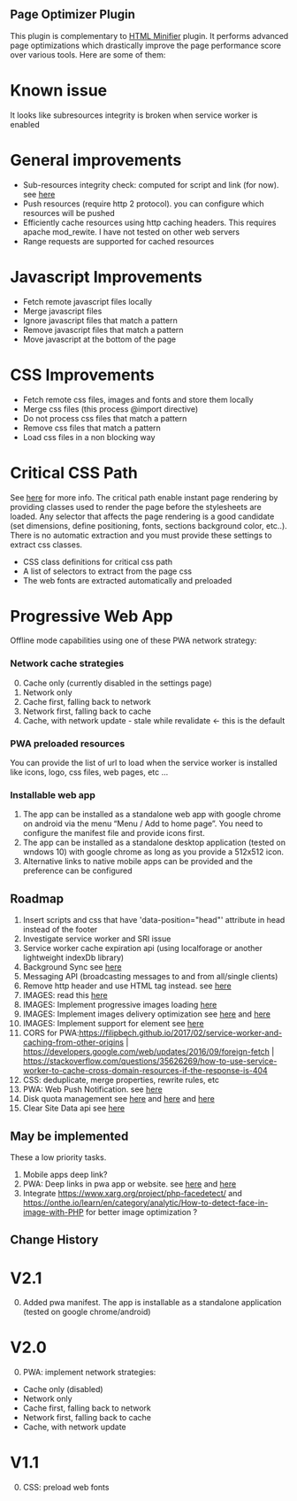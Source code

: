 ## Page Optimizer Plugin

This plugin is complementary to [HTML Minifier](/projects/WO/repos/html-minifier/) plugin. It performs advanced page optimizations which drastically improve the page performance score over various tools. Here are some of them:

# Known issue

It looks like subresources integrity is broken when service worker is enabled

# General improvements

* Sub-resources integrity check: computed for script and link (for now). see [here](https://hacks.mozilla.org/2015/09/subresource-integrity-in-firefox-43/)
* Push resources (require http 2 protocol). you can configure which resources will be pushed
* Efficiently cache resources using http caching headers. This requires apache mod_rewite. I have not tested on other web servers
* Range requests are supported for cached resources

# Javascript Improvements

* Fetch remote javascript files locally
* Merge javascript files
* Ignore javascript files that match a pattern
* Remove javascript files that match a pattern
* Move javascript at the bottom of the page

# CSS Improvements

* Fetch remote css files, images and fonts and store them locally
* Merge css files (this process @import directive)
* Do not process css files that match a pattern
* Remove css files that match a pattern
* Load css files in a non blocking way

# Critical CSS Path

See [here](https://developers.google.com/speed/docs/insights/OptimizeCSSDelivery) for more info. The critical path enable instant page rendering by providing classes used to render the page before the stylesheets are loaded.
Any selector that affects the page rendering is a good candidate (set dimensions, define positioning, fonts, sections background color, etc..). There is no automatic extraction and you must provide these settings to extract css classes.

* CSS class definitions for critical css path
* A list of selectors to extract from the page css
* The web fonts are extracted automatically and preloaded

# Progressive Web App

Offline mode capabilities using one of these PWA network strategy:

### Network cache strategies

0. Cache only (currently disabled in the settings page)
1. Network only
1. Cache first, falling back to network
1. Network first, falling back to cache
1. Cache, with network update - stale while revalidate <- this is the default

### PWA preloaded resources

You can provide the list of url to load when the service worker is installed like icons, logo, css files, web pages, etc ...

### Installable web app

1. The app can be installed as a standalone web app with google chrome on android via the menu “Menu / Add to home page”. You need to configure the manifest file and provide icons first.
2. The app can be installed as a standalone desktop application (tested on wndows 10) with google chrome as long as you provide a 512x512 icon.
3. Alternative links to native mobile apps can be provided and the preference can be configured

## Roadmap

1. Insert scripts and css that have 'data-position="head"' attribute in head instead of the footer
1. Investigate service worker and SRI issue
1. Service worker cache expiration api (using localforage or another lightweight indexDb library)
1. Background Sync see [here](https://developers.google.com/web/updates/2015/12/background-sync)
1. Messaging API (broadcasting messages to and from all/single clients)
1. Remove <Link rel=preload> http header and use <link> HTML tag instead. see [here](https://jakearchibald.com/2017/h2-push-tougher-than-i-thought/)
1. IMAGES: read this [here](https://kinsta.com/blog/optimize-images-for-web/)
1. IMAGES: Implement progressive images loading [here](https://jmperezperez.com/medium-image-progressive-loading-placeholder/)
1. IMAGES: Implement images delivery optimization see [here](https://www.smashingmagazine.com/2017/04/content-delivery-network-optimize-images/) and [here](https://developers.google.com/web/updates/2015/09/automating-resource-selection-with-client-hints)
1. IMAGES: Implement support for <pictures> element see [here](https://www.smashingmagazine.com/2013/10/automate-your-responsive-images-with-mobify-js/)
1. CORS for PWA:https://filipbech.github.io/2017/02/service-worker-and-caching-from-other-origins | https://developers.google.com/web/updates/2016/09/foreign-fetch | https://stackoverflow.com/questions/35626269/how-to-use-service-worker-to-cache-cross-domain-resources-if-the-response-is-404
1. CSS: deduplicate, merge properties, rewrite rules, etc
1. PWA: Web Push Notification. see [here](https://serviceworke.rs/web-push.html)
1. Disk quota management see [here](https://developer.chrome.com/apps/offline_storage) and [here](https://developer.mozilla.org/fr/docs/Web/API/API_IndexedDB/Browser_storage_limits_and_eviction_criteria) and [here](https://gist.github.com/ebidel/188a513b1cd5e77d4d1453a4b6d060b0)
1. Clear Site Data api see [here](https://www.w3.org/TR/clear-site-data/)

## May be implemented

These a low priority tasks.

1. Mobile apps deep link?
1. PWA: Deep links in pwa app or website. see [here](http://blog.teamtreehouse.com/registering-protocol-handlers-web-applications) and [here](https://developer.mozilla.org/en-US/docs/Web-based_protocol_handlers)
1. Integrate https://www.xarg.org/project/php-facedetect/ and https://onthe.io/learn/en/category/analytic/How-to-detect-face-in-image-with-PHP for better image optimization ?

## Change History

# V2.1

0. Added pwa manifest. The app is installable as a standalone application (tested on google chrome/android)

# V2.0

0. PWA: implement network strategies:

* Cache only (disabled)
* Network only
* Cache first, falling back to network
* Network first, falling back to cache
* Cache, with network update

# V1.1

0. CSS: preload web fonts
